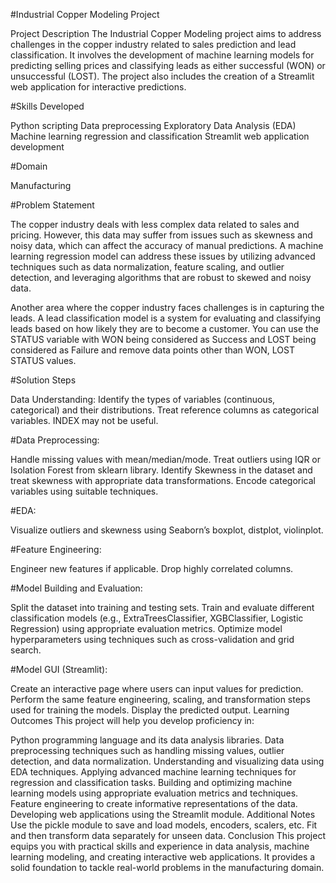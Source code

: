 #Industrial Copper Modeling Project

Project Description
The Industrial Copper Modeling project aims to address challenges in the copper industry related to sales prediction and lead classification. It involves the development of machine learning models for predicting selling prices and classifying leads as either successful (WON) or unsuccessful (LOST). The project also includes the creation of a Streamlit web application for interactive predictions.

#Skills Developed

Python scripting
Data preprocessing
Exploratory Data Analysis (EDA)
Machine learning regression and classification
Streamlit web application development

#Domain

Manufacturing

#Problem Statement

The copper industry deals with less complex data related to sales and pricing. However, this data may suffer from issues such as skewness and noisy data, which can affect the accuracy of manual predictions. A machine learning regression model can address these issues by utilizing advanced techniques such as data normalization, feature scaling, and outlier detection, and leveraging algorithms that are robust to skewed and noisy data.

Another area where the copper industry faces challenges is in capturing the leads. A lead classification model is a system for evaluating and classifying leads based on how likely they are to become a customer. You can use the STATUS variable with WON being considered as Success and LOST being considered as Failure and remove data points other than WON, LOST STATUS values.

#Solution Steps

Data Understanding: Identify the types of variables (continuous, categorical) and their distributions. Treat reference columns as categorical variables. INDEX may not be useful.

#Data Preprocessing:

Handle missing values with mean/median/mode.
Treat outliers using IQR or Isolation Forest from sklearn library.
Identify Skewness in the dataset and treat skewness with appropriate data transformations.
Encode categorical variables using suitable techniques.

#EDA:

Visualize outliers and skewness using Seaborn’s boxplot, distplot, violinplot.

#Feature Engineering:

Engineer new features if applicable.
Drop highly correlated columns.

#Model Building and Evaluation:

Split the dataset into training and testing sets.
Train and evaluate different classification models (e.g., ExtraTreesClassifier, XGBClassifier, Logistic Regression) using appropriate evaluation metrics.
Optimize model hyperparameters using techniques such as cross-validation and grid search.

#Model GUI (Streamlit):

Create an interactive page where users can input values for prediction.
Perform the same feature engineering, scaling, and transformation steps used for training the models.
Display the predicted output.
Learning Outcomes
This project will help you develop proficiency in:

Python programming language and its data analysis libraries.
Data preprocessing techniques such as handling missing values, outlier detection, and data normalization.
Understanding and visualizing data using EDA techniques.
Applying advanced machine learning techniques for regression and classification tasks.
Building and optimizing machine learning models using appropriate evaluation metrics and techniques.
Feature engineering to create informative representations of the data.
Developing web applications using the Streamlit module.
Additional Notes
Use the pickle module to save and load models, encoders, scalers, etc.
Fit and then transform data separately for unseen data.
Conclusion
This project equips you with practical skills and experience in data analysis, machine learning modeling, and creating interactive web applications. It provides a solid foundation to tackle real-world problems in the manufacturing domain.
